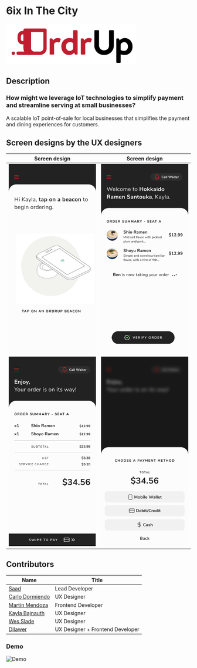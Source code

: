 # 6ix In The City

![OrdrUp](https://github.com/SaadBenn/6ixInTheCity/blob/master/OrdrUp.png)

## Description

### How might we leverage IoT technologies to simplify payment and streamline serving at small businesses?
A scalable IoT point-of-sale for local businesses that simplifies the payment and dining experiences for customers.

## Screen designs by the UX designers

Screen design             |  Screen design
:-------------------------:|:-------------------------:
![Tap Dat App](https://github.com/SaadBenn/6ixInTheCity/blob/master/Tap%20Beacon.png) | ![Waiter taking order](https://github.com/SaadBenn/6ixInTheCity/blob/master/Order%20Summary%20-%20Waiter%20taking%20order.png)
![Order Summary](https://github.com/SaadBenn/6ixInTheCity/blob/master/Order%20Summary%20-%20Verified.png) | ![Payment](https://github.com/SaadBenn/6ixInTheCity/blob/master/Payment.png)


## Contributors
| **Name**                                                 | **Title**                         |
|----------------------------------------------------------|-----------------------------------|
|[Saad](https://github.com/SaadBenn)                 | Lead Developer                    |
|[Carlo Dormiendo](https://github.com/carloForrest)  | UX Designer                       |
|[Martin Mendoza](https://github.com/mendozanmartin) | Frontend Developer                |
|[Kayla Bajnauth](https://github.com/kaylabajnauth)  | UX Designer                       |
|[Wes Slade](https://github.com/WesSlade)            | UX Designer                       |
|[Dilawer](https://github.com/dilawerh)              | UX Designer + Frontend Developer |


### Demo
![Demo](https://github.com/SaadBenn/6ixInTheCity/blob/master/6ixIntheCity.gif)
